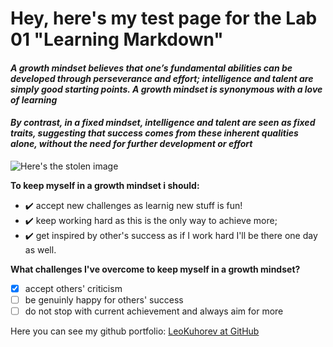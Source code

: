 # Hey, here's my test page for the Lab 01 "Learning Markdown"

#### *A growth mindset believes that one’s fundamental abilities can be developed through perseverance and effort; intelligence and talent are simply good starting points. A growth mindset is synonymous with a love of learning*

#### *By contrast, in a fixed mindset, intelligence and talent are seen as fixed traits, suggesting that success comes from these inherent qualities alone, without the need for further development or effort*

![Here's the stolen image](https://3kllhk1ibq34qk6sp3bhtox1-wpengine.netdna-ssl.com/wp-content/uploads/NewGrowthMindset2.png)


**To keep myself in a growth mindset i should:**
- :heavy_check_mark: accept new challenges as learnig new stuff is fun!
- :heavy_check_mark: keep working hard as this is the only way to achieve more;
- :heavy_check_mark: get inspired by other's success as if I work hard I'll be there one day as well.

**What challenges I've overcome to keep myself in a growth mindset?**

- [x] accept others' criticism
- [ ] be genuinly happy for others' success
- [ ] do not stop with current achievement and always aim for more

Here you can see my github portfolio: [LeoKuhorev at GitHub](https://leokuhorev.github.io/)
